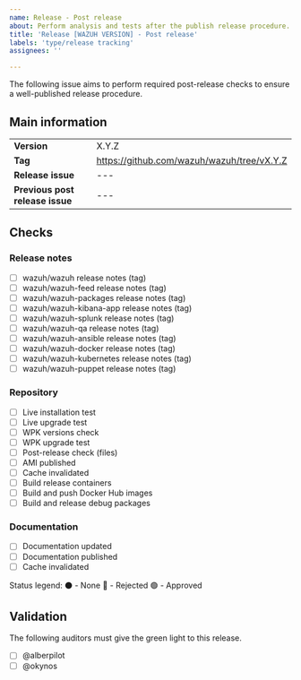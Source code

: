```yaml
---
name: Release - Post release
about: Perform analysis and tests after the publish release procedure.
title: 'Release [WAZUH VERSION] - Post release'
labels: 'type/release tracking'
assignees: ''

---
```


The following issue aims to perform required post-release checks to ensure a well-published release procedure.

## Main information
|||
| :-- | :-- |
| **Version** | X.Y.Z |
| **Tag** | https://github.com/wazuh/wazuh/tree/vX.Y.Z |
| **Release issue** | --- |
| **Previous post release issue** | --- |



## Checks

### Release notes
- [ ] wazuh/wazuh release notes (tag)
- [ ] wazuh/wazuh-feed release notes (tag)
- [ ] wazuh/wazuh-packages release notes (tag)
- [ ] wazuh/wazuh-kibana-app release notes (tag)
- [ ] wazuh/wazuh-splunk release notes (tag)
- [ ] wazuh/wazuh-qa release notes (tag)
- [ ] wazuh/wazuh-ansible release notes (tag)
- [ ] wazuh/wazuh-docker release notes (tag)
- [ ] wazuh/wazuh-kubernetes release notes (tag)
- [ ] wazuh/wazuh-puppet release notes (tag)

### Repository
- [ ] Live installation test
- [ ] Live upgrade test
- [ ] WPK versions check
- [ ] WPK upgrade test
- [ ] Post-release check (files)
- [ ] AMI published
- [ ] Cache invalidated
- [ ] Build release containers
- [ ] Build and push Docker Hub images
- [ ] Build and release debug packages

### Documentation
- [ ] Documentation updated
- [ ] Documentation published
- [ ] Cache invalidated

Status legend:
⚫ - None
🔴 - Rejected
🟢 - Approved

## Validation

The following auditors must give the green light to this release.

- [ ] @alberpilot
- [ ] @okynos
